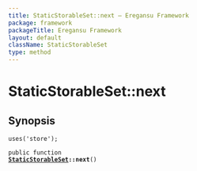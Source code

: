 ```yaml
---
title: StaticStorableSet::next — Eregansu Framework
package: framework
packageTitle: Eregansu Framework
layout: default
className: StaticStorableSet
type: method
---
```


# StaticStorableSet::next

## Synopsis

<code>uses('store');</code>

<code>public function <b><a href="StaticStorableSet">StaticStorableSet</a>::next</b>()</code>

